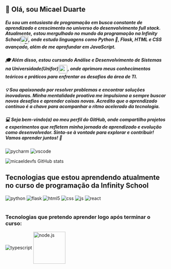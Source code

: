 ## 👋 Olá, sou Micael Duarte 
##### Eu sou um entusiasta de programação em busca constante de aprendizado e crescimento no universo do desenvolvimento full stack. Atualmente, estou mergulhado no mundo da programação na Infinity School<img align="center" alt="infinityschool" width="25px" src="https://gist.githubusercontent.com/micaeldevfs/6e3d00a029eb7c6d6038ecb800816366/raw/59f062eefa830eb7be307826d0accab79bd594c5/unifor.svg" />, onde estudo linguagens como Python 🐍, Flask, HTML e CSS avançado, além de me aprofundar em JavaScript.

##### 🎓 Além disso, estou cursando Análise e Desenvolvimento de Sistemas na Universidade(Unifor)<img align="center" src="https://gist.githubusercontent.com/micaeldevfs/6e3d00a029eb7c6d6038ecb800816366/raw/dcfbcf7f0a266dda930b097b99c9381489bdfbda/unifor.svg" width="25px" alt="unifor" style="border-radius: 5px; border: 1px solid #ccc; padding: 1px;">, onde aprimoro meus conhecimentos teóricos e práticos para enfrentar os desafios da área de TI.

##### 💡 Sou apaixonado por resolver problemas e encontrar soluções inovadoras. Minha mentalidade proativa me impulsiona a sempre buscar novos desafios e aprender coisas novas. Acredito que o aprendizado contínuo é a chave para acompanhar o ritmo acelerado da tecnologia.

##### 💻 Seja bem-vindo(a) ao meu perfil do GitHub, onde compartilho projetos e experimentos que refletem minha jornada de aprendizado e evolução como desenvolvedor. Sinta-se à vontade para explorar e contribuir! Vamos aprender juntos! 🚀

<div style="display: inline_block">
  <img align="center" alt="pycharm" src="https://img.shields.io/badge/PyCharm-000000.svg?&style=for-the-badge&logo=PyCharm&logoColor=white" />
  <img align="center" alt="vscode" src="https://img.shields.io/badge/Made%20for-VSCode-1f425f.svg" />

</div>

![micaeldevfs GitHub stats](https://github-readme-stats.vercel.app/api?username=micaeldevfs&show_icons=true&theme=dracula&count_private=true)

## Tecnologias que estou aprendendo atualmente no curso de programação da Infinity School

<div style="display: inline_block">
  <img align="center" alt="python" src="https://img.shields.io/badge/Python-3776AB?style=for-the-badge&logo=python&logoColor=white" />
  <img align="center" alt="flask" src="https://img.shields.io/badge/Flask-000000?style=for-the-badge&logo=flask&logoColor=white" />
  <img align="center" alt="html5" src="https://img.shields.io/badge/HTML5-E34F26?style=for-the-badge&logo=html5&logoColor=white" />
  <img align="center" alt="css" src="https://img.shields.io/badge/CSS3-1572B6?style=for-the-badge&logo=css3&logoColor=white" />
  <img align="center" alt="js" src="https://img.shields.io/badge/JavaScript-F7DF1E?style=for-the-badge&logo=javascript&logoColor=black" />
  <img align="center" alt="react" src="https://img.shields.io/badge/React-20232A?style=for-the-badge&logo=react&logoColor=61DAFB" />
</div><br/>



### Tecnologias que pretendo aprender logo após terminar o curso:

 <img align="center" alt="typescript" src="https://img.shields.io/badge/TypeScript-007ACC?style=for-the-badge&logo=typescript&logoColor=white" />
 <img align="center" alt="node.js" width="100px" src="https://img.shields.io/badge/Node.js-43853D?style=for-the-badge&logo=node.js&logoColor=white" />
